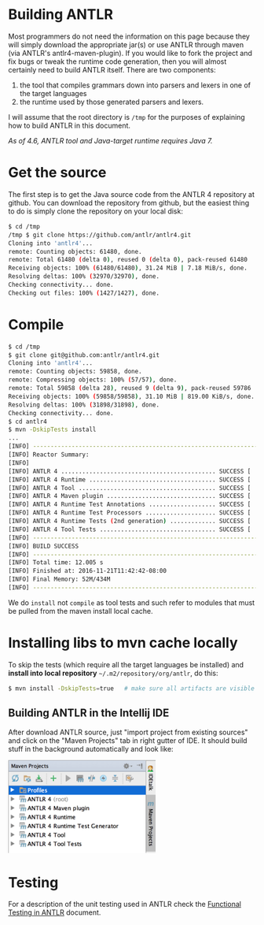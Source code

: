 # Building ANTLR

Most programmers do not need the information on this page because they will simply download the appropriate jar(s) or use ANTLR through maven (via ANTLR's antlr4-maven-plugin). If you would like to fork the project and fix bugs or tweak the runtime code generation, then you will almost certainly need to build ANTLR itself. There are two components:

 1. the tool that compiles grammars down into parsers and lexers in one of the target languages
 1. the runtime used by those generated parsers and lexers.

I will assume that the root directory is `/tmp` for the purposes of explaining how to build ANTLR in this document.

*As of 4.6, ANTLR tool and Java-target runtime requires Java 7.*

# Get the source

The first step is to get the Java source code from the ANTLR 4 repository at github. You can download the repository from github, but the easiest thing to do is simply clone the repository on your local disk:

```bash
$ cd /tmp
/tmp $ git clone https://github.com/antlr/antlr4.git
Cloning into 'antlr4'...
remote: Counting objects: 61480, done.
remote: Total 61480 (delta 0), reused 0 (delta 0), pack-reused 61480
Receiving objects: 100% (61480/61480), 31.24 MiB | 7.18 MiB/s, done.
Resolving deltas: 100% (32970/32970), done.
Checking connectivity... done.
Checking out files: 100% (1427/1427), done.
```

# Compile

```bash
$ cd /tmp
$ git clone git@github.com:antlr/antlr4.git
Cloning into 'antlr4'...
remote: Counting objects: 59858, done.
remote: Compressing objects: 100% (57/57), done.
remote: Total 59858 (delta 28), reused 9 (delta 9), pack-reused 59786
Receiving objects: 100% (59858/59858), 31.10 MiB | 819.00 KiB/s, done.
Resolving deltas: 100% (31898/31898), done.
Checking connectivity... done.
$ cd antlr4
$ mvn -DskipTests install
...
[INFO] ------------------------------------------------------------------------
[INFO] Reactor Summary:
[INFO] 
[INFO] ANTLR 4 ............................................ SUCCESS [  0.287 s]
[INFO] ANTLR 4 Runtime .................................... SUCCESS [  4.915 s]
[INFO] ANTLR 4 Tool ....................................... SUCCESS [  1.315 s]
[INFO] ANTLR 4 Maven plugin ............................... SUCCESS [  2.393 s]
[INFO] ANTLR 4 Runtime Test Annotations ................... SUCCESS [  0.078 s]
[INFO] ANTLR 4 Runtime Test Processors .................... SUCCESS [  0.019 s]
[INFO] ANTLR 4 Runtime Tests (2nd generation) ............. SUCCESS [  1.986 s]
[INFO] ANTLR 4 Tool Tests ................................. SUCCESS [  0.513 s]
[INFO] ------------------------------------------------------------------------
[INFO] BUILD SUCCESS
[INFO] ------------------------------------------------------------------------
[INFO] Total time: 12.005 s
[INFO] Finished at: 2016-11-21T11:42:42-08:00
[INFO] Final Memory: 52M/434M
[INFO] ------------------------------------------------------------------------
```

We do `install` not `compile` as tool tests and such refer to modules that must be pulled from the maven install local cache.

# Installing libs to mvn cache locally

To skip the tests (which require all the target languages be installed) and **install into local repository** `~/.m2/repository/org/antlr`, do this:

```bash
$ mvn install -DskipTests=true   # make sure all artifacts are visible on this machine
```

## Building ANTLR in the Intellij IDE

After download ANTLR source, just "import project from existing sources" and click on the "Maven Projects" tab in right gutter of IDE. It should build stuff in the background automatically and look like:

<img src=images/intellij-maven.png width=300>

# Testing

For a description of the unit testing used in ANTLR check the [Functional Testing in ANTLR](testing.md) document.
